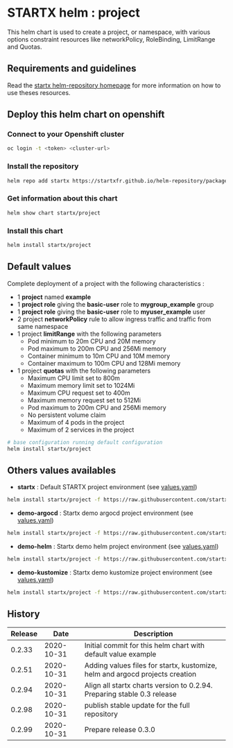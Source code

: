 # STARTX helm : project

This helm chart is used to create a project, or namespace, with various options constraint resources
like networkPolicy, RoleBinding, LimitRange and Quotas.

## Requirements and guidelines

Read the [startx helm-repository homepage](https://startxfr.github.io/helm-repository) for
more information on how to use theses resources.

## Deploy this helm chart on openshift

### Connect to your Openshift cluster

```bash
oc login -t <token> <cluster-url>
```

### Install the repository

```bash
helm repo add startx https://startxfr.github.io/helm-repository/packages/
```

### Get information about this chart

```bash
helm show chart startx/project
```

### Install this chart

```bash
helm install startx/project
```

## Default values

Complete deployment of a project with the following characteristics :

- 1 **project** named **example**
- 1 **project role** giving the **basic-user** role to **mygroup_example** group
- 1 **project role** giving the **basic-user** role to **myuser_example** user
- 2 project **networkPolicy** rule to allow ingress traffic and traffic from same namespace
- 1 project **limitRange** with the following parameters
  - Pod minimum to 20m CPU and 20M memory
  - Pod maximum to 200m CPU and 256Mi memory
  - Container minimum to 10m CPU and 10M memory
  - Container maximum to 100m CPU and 128Mi memory
- 1 project **quotas** with the following parameters
  - Maximum CPU limit set to 800m
  - Maximum memory limit set to 1024Mi
  - Maximum CPU request set to 400m
  - Maximum memory request set to 512Mi
  - Pod maximum to 200m CPU and 256Mi memory
  - No persistent volume claim
  - Maximum of 4 pods in the project
  - Maximum of 2 services in the project

```bash
# base configuration running default configuration
helm install startx/project
```

## Others values availables

- **startx** : Default STARTX project environment (see [values.yaml](https://raw.githubusercontent.com/startxfr/helm-repository/master/charts/project/values-startx.yaml))

```bash
helm install startx/project -f https://raw.githubusercontent.com/startxfr/helm-repository/master/charts/project/values-startx.yaml
```

- **demo-argocd** : Startx demo argocd project environment (see [values.yaml](https://raw.githubusercontent.com/startxfr/helm-repository/master/charts/project/values-demo-argocd.yaml))

```bash
helm install startx/project -f https://raw.githubusercontent.com/startxfr/helm-repository/master/charts/project/values-demo-argocd.yaml
```

- **demo-helm** : Startx demo helm project environment (see [values.yaml](https://raw.githubusercontent.com/startxfr/helm-repository/master/charts/project/values-demo-helm.yaml))

```bash
helm install startx/project -f https://raw.githubusercontent.com/startxfr/helm-repository/master/charts/project/values-demo-helm.yaml
```

- **demo-kustomize** : Startx demo kustomize project environment (see [values.yaml](https://raw.githubusercontent.com/startxfr/helm-repository/master/charts/project/values-demo-kustomize.yaml))

```bash
helm install startx/project -f https://raw.githubusercontent.com/startxfr/helm-repository/master/charts/project/values-demo-kustomize.yaml
```

## History

| Release | Date       | Description
| ------- | ---------- | -----------------------------------------------------
| 0.2.33  | 2020-10-31 | Initial commit for this helm chart with default value example
| 0.2.51  | 2020-10-31 | Adding values files for startx, kustomize, helm and argocd projects creation
| 0.2.94  | 2020-10-31 | Align all startx charts version to 0.2.94. Preparing stable 0.3 release
| 0.2.98  | 2020-10-31 | publish stable update for the full repository
| 0.2.99  | 2020-10-31 | Prepare release 0.3.0
